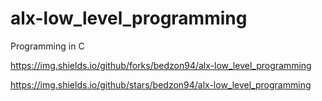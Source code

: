 # alx-low_level_programming
Programming in C

https://img.shields.io/github/forks/bedzon94/alx-low_level_programming

https://img.shields.io/github/stars/bedzon94/alx-low_level_programming
